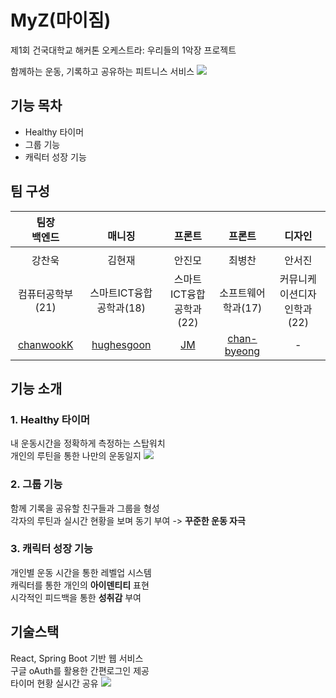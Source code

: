 # MyZ(마이짐)
제1회 건국대학교 해커톤 오케스트라: 우리들의 1악장 프로젝트       

함께하는 운동,​ 기록하고 공유하는 피트니스 서비스
<img src='https://github.com/chanwookK/teamRemember/assets/114604267/931db599-6614-471b-b70f-ac126c471ab0'/>

## 기능 목차
- Healthy 타이머
- 그룹 기능
- 캐릭터 성장 기능

## 팀 구성

|팀장<br/>백엔드| <br/>매니징 | <br/>프론트 | <br/>프론트 | <br/>디자인 |
|:---:|:---:|:---:|:---:|:---:|
|   |   |   |   |   |
|  강찬욱 | 김현재 | 안진모 | 최병찬 | 안서진 |
|  컴퓨터공학부(21) | 스마트ICT융합공학과(18) | 스마트ICT융합공학과(22) | 소프트웨어학과(17) | 커뮤니케이션디자인학과(22) |
| [chanwookK](https://github.com/chanwookK)  | [hughesgoon](https://github.com/hughesgoon)  | [JM](https://github.com/ajm6238)  | [chan-byeong](https://github.com/chan-byeong)  | - |

## 기능 소개

### 1. Healthy 타이머
내 운동시간을 정확하게 측정하는 스탑워치​   
개인의 루틴을 통한 나만의 운동일지​
<img src='업로드시 경로적기'/>

### 2. 그룹 기능
함께 기록을 공유할 친구들과 그룹을 형성​   
각자의 루틴과 실시간 현황을 보며 동기 부여 -> **꾸준한 운동 자극**

### 3. 캐릭터 성장 기능
개인별 운동 시간을 통한 레벨업 시스템​   
캐릭터를 통한 개인의 **아이덴티티** 표현​   
시각적인 피드백을 통한 **성취감** 부여

## 기술스택
React, Spring Boot 기반 웹 서비스​   
구글 oAuth를 활용한 간편로그인 제공​   
타이머 현황 실시간 공유
<img src="https://img.shields.io/badge/TypeScript-3178C6?style=flat&logo=TypeScript&logoColor=white"/>
